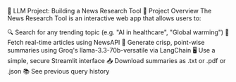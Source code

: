 🧠 LLM Project: Building a News Research Tool
📌 Project Overview
The News Research Tool is an interactive web app that allows users to:

🔍 Search for any trending topic (e.g. "AI in healthcare", "Global warming")
📡 Fetch real-time articles using NewsAPI
🧠 Generate crisp, point-wise summaries using Groq's llama-3.3-70b-versatile via LangChain
🖥️ Use a simple, secure Streamlit interface
📥 Download summaries as .txt or .pdf or .json
📚 See previous query history
